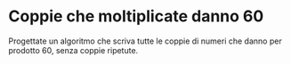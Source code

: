 # Coppie che moltiplicate danno 60

 Progettate un algoritmo che scriva tutte le coppie di numeri che danno per prodotto 60, senza coppie ripetute.

